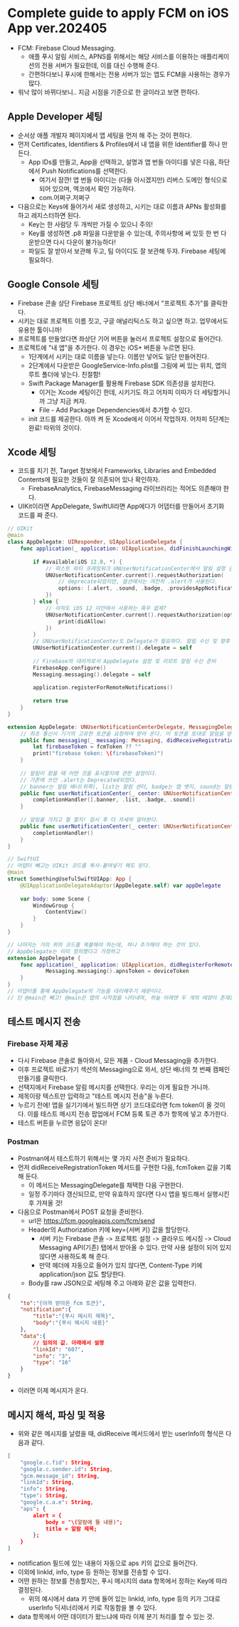 # Complete guide to apply FCM on iOS App ver.202405
- FCM: Firebase Cloud Messaging.
    - 애플 푸시 알림 서비스, APNS를 위해서는 해당 서비스를 이용하는 애플리케이션의 전용 서버가 필요한데, 이를 대신 수행해 준다.
    - 간편하다보니 푸시에 한해서는 전용 서버가 있는 앱도 FCM을 사용하는 경우가 많다.
- 워낙 많이 바뀌다보니.. 지금 시점을 기준으로 한 글이라고 보면 편하다.

## Apple Developer 세팅
- 순서상 애플 개발자 페이지에서 앱 세팅을 먼저 해 주는 것이 편하다.
- 먼저 Certificates, Identifiers & Profiles에서 내 앱을 위한 Identifier를 하나 만든다.
    - App IDs를 만들고, App을 선택하고, 설명과 앱 번들 아이디를 넣은 다음, 하단에서 Push Notifications를 선택한다.
        - 여기서 잠깐! 앱 번들 아이디는 (다들 아시겠지만) 리버스 도메인 형식으로 되어 있으며, 엑코에서 확인 가능하다.
        - com.어쩌구.저쩌구
- 다음으로는 Keys에 들어가서 새로 생성하고, 시키는 대로 이름과 APNs 활성화를 하고 레지스터하면 된다.
    - Key는 한 사람당 두 개씩만 가질 수 있으니 주의!
    - Key를 생성하면 .p8 파일을 다운받을 수 있는데, 주의사항에 써 있듯 한 번 다운받으면 다시 다운이 불가능하다!
    - 파일도 잘 받아서 보관해 두고, 팀 아이디도 잘 보관해 두자. Firebase 세팅에 필요하다.

## Google Console 세팅
- Firebase 콘솔 상단 Firebase 프로젝트 상단 배너에서 "프로젝트 추가"를 클릭한다.
- 시키는 대로 프로젝트 이름 짓고, 구글 애널리틱스도 하고 싶으면 하고. 업무에서도 유용한 툴이니까!
- 프로젝트를 만들었다면 좌상단 기어 버튼을 눌러서 프로젝트 설정으로 들어간다.
- 프로젝트에 "내 앱"을 추가한다. 이 경우는 iOS+ 버튼을 누르면 된다.
    - 1단계에서 시키는 대로 이름을 넣는다. 이름만 넣어도 일단 만들어진다.
    - 2단계에서 다운받은 GoogleService-Info.plist를 그림에 써 있는 위치, 앱의 루트 폴더에 넣는다. 친절함!
    - Swift Package Manager를 활용해 Firebase SDK 의존성을 설치한다.
        - 이거는 Xcode 세팅이긴 한데, 시키기도 하고 어차피 이따가 더 세팅할거니까 그냥 지금 켜자.
        - File - Add Package Dependencies에서 추가할 수 있다.
    - init 코드를 제공한다. 아까 켜 둔 Xcode에서 이어서 작업하자. 어차피 5단계는 완료! 따위의 것이다.

## Xcode 세팅
- 코드를 치기 전, Target 정보에서 Frameworks, Libraries and Embedded Contents에 필요한 것들이 잘 의존되어 있나 확인하자.
    - FirebaseAnalytics, FirebaseMessaging 라이브러리는 적어도 의존해야 한다.
- UIKit이라면 AppDelegate, SwiftUI라면 App에다가 어댑터를 만들어서 초기화 코드를 짜 준다.
``` swift
// UIKit
@main
class AppDelegate: UIResponder, UIApplicationDelegate {
    func application(_ application: UIApplication, didFinishLaunchingWithOptions launchOptions: [UIApplication.LaunchOptionsKey: Any]?) -> Bool {
        
        if #available(iOS 12.0, *) {
            // 퍼스트 파티 프레임워크 UNUserNotificationCenter에서 알림 설정 권한을 요청해 받아 온다.
            UNUserNotificationCenter.current().requestAuthorization(
                // deprecate되었지만, 옵션에서는 여전히 .alert가 사용된다.
                options: [.alert, .sound, .badge, .providesAppNotificationSettings], completionHandler: { didAllow,Error in
            })
        } else {
            // 아직도 iOS 12 미만에서 사용하는 흑우 없제?
            UNUserNotificationCenter.current().requestAuthorization(options: [.alert, .sound, .badge], completionHandler: {didAllow,Error in
                print(didAllow)
            })
        }
        // UNUserNotificationCenter도 Delegate가 필요하다. 알림 수신 및 향후 액션을 지원하려면.
        UNUserNotificationCenter.current().delegate = self
        
        // Firebase의 대리자로서 AppDelegate 설정 및 리모트 알림 수신 준비
        FirebaseApp.configure()
        Messaging.messaging().delegate = self
        
        application.registerForRemoteNotifications()
        
        return true
    }
}

extension AppDelegate: UNUserNotificationCenterDelegate, MessagingDelegate {
    // 최초 통신시 기기의 고유한 토큰을 요청하여 받아 온다. 이 토큰을 토대로 알림을 받는다.
    public func messaging(_ messaging: Messaging, didReceiveRegistrationToken fcmToken: String?) {
        let firebaseToken = fcmToken ?? ""
        print("firebase token: \(firebaseToken)")
    }
    
    // 알림이 왔을 때 어떤 것을 표시할지에 관한 설정이다.
    // 기존에 쓰던 .alert는 Deprecated되었다.
    // banner는 알림 배너(위쪽), list는 알림 센터, badge는 앱 뱃지, sound는 알림음을 표시할 것임을 각각 나타낸다.
    public func userNotificationCenter(_ center: UNUserNotificationCenter, willPresent notification: UNNotification, withCompletionHandler completionHandler: @escaping (UNNotificationPresentationOptions) -> Void) {
        completionHandler([.banner, .list, .badge, .sound])
    }
    
    // 알림을 가지고 뭘 할지! 잠시 후 더 자세히 알아본다.
    public func userNotificationCenter(_ center: UNUserNotificationCenter, didReceive response: UNNotificationResponse, withCompletionHandler completionHandler: @escaping () -> Void) {
        completionHandler()
    }
}
```

``` swift
// SwiftUI
// 어댑터 빼고는 UIKit 코드를 복사-붙여넣기 해도 된다.
@main
struct SomethingUsefulSwiftUIApp: App {
    @UIApplicationDelegateAdaptor(AppDelegate.self) var appDelegate
    
    var body: some Scene {
        WindowGroup {
            ContentView()
        }
    }
}

// 나머지는 거의 위의 코드를 복붙해야 하는데, 하나 추가해야 하는 것이 있다.
// AppDelegate는 이미 정의했다고 가정하고
extension AppDelegate {
    func application(_ application: UIApplication, didRegisterForRemoteNotificationsWithDeviceToken deviceToken: Data) {
            Messaging.messaging().apnsToken = deviceToken
    }
}
// 어댑터를 통해 AppDelegate의 기능을 대리해주기 때문이다.
// 단 @main은 빼고! @main은 앱의 시작점을 나타내며, 하늘 아래엔 두 개의 태양이 존재할 수 없다.
```

## 테스트 메시지 전송

### Firebase 자체 제공
- 다시 Firebase 콘솔로 돌아와서, 모든 제품 - Cloud Messaging을 추가한다.
- 이후 프로젝트 바로가기 섹션의 Messaging으로 와서, 상단 배너의 첫 번째 캠페인 만들기를 클릭한다.
- 선택지에서 Firebase 알림 메시지를 선택한다. 우리는 이게 필요한 거니까.
- 제목이랑 텍스트만 입력하고 "테스트 메시지 전송"을 누른다.
- 누르기 전에! 앱을 실기기에서 빌드하면 상기 코드대로라면 fcm token이 올 것이다. 이를 테스트 메시지 전송 팝업에서 FCM 등록 토큰 추가 항목에 넣고 추가한다.
- 테스트 버튼을 누르면 응답이 온다!

### Postman
- Postman에서 테스트하기 위해서는 몇 가지 사전 준비가 필요하다.
- 먼저 didReceiveRegistrationToken 메서드를 구현한 다음, fcmToken 값을 기록해 둔다.
    - 이 메서드는 MessagingDelegate를 채택한 다음 구현한다.
    - 일정 주기마다 갱신되므로, 만약 유효하지 않다면 다시 앱을 빌드해서 실행시킨 후 가져올 것!
- 다음으로 Postman에서 POST 요청을 준비한다.
    - url은 https://fcm.googleapis.com/fcm/send
    - Header의 Authorization 키에 key={서버 키} 값을 할당한다.
        - 서버 키는 Firebase 콘솔 -> 프로젝트 설정 -> 클라우드 메시징 -> Cloud Messaging API(기존) 탭에서 받아올 수 있다. 만약 사용 설정이 되어 있지 않다면 사용하도록 해 준다.
        - 만약 헤더에 자동으로 들어가 있지 않다면, Content-Type 키에 application/json 값도 할당한다.
    - Body를 raw JSON으로 세팅해 주고 아래와 같은 값을 입력한다.
``` json
{
    "to":"{아까 받아온 fcm 토큰}",
    "notification":{
        "title":"{푸시 메시지 제목}",
        "body":"{푸시 메시지 내용}"
    },
    "data":{
        // 임의의 값. 아래에서 설명
        "linkId": "607",
        "info": "3",
        "type": "16"
    }
}
```
- 이러면 이제 메시지가 온다.

## 메시지 해석, 파싱 및 적용
- 위와 같은 메시지를 날렸을 때, didReceive 메서드에서 받는 userInfo의 형식은 다음과 같다.
``` json
[
	"google.c.fid": String,
	"google.c.sender.id": String,
	"gcm.message_id": String,
	"linkId": String,
	"info": String,
	"type": String,
	"google.c.a.e": String,
	"aps": {
		alert = {
			body = "\(알람에 뜰 내용)";
			title = 알람 제목;
		};
	}
]
```
- notification 필드에 있는 내용이 자동으로 aps 키의 값으로 들어간다.
- 이외에 linkId, info, type 등 원하는 정보를 전송할 수 있다.
- 어떤 원하는 정보를 전송할지는, 푸시 메시지의 data 항목에서 정하는 Key에 따라 결정된다.
    - 위의 예시에서 data 키 안에 들어 있는 linkId, info, type 등의 키가 그대로 userInfo 딕셔너리에서 키로 작동함을 볼 수 있다. 
- data 항목에서 어떤 데이터가 왔느냐에 따라 이제 분기 처리를 할 수 있는 것.
